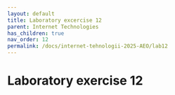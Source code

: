 ```yaml
---
layout: default
title: Laboratory excercise 12
parent: Internet Technologies
has_children: true
nav_order: 12
permalink: /docs/internet-tehnologii-2025-AEO/lab12
---
```


# Laboratory exercise 12
